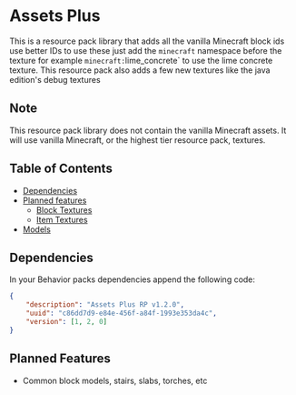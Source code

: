 # Assets Plus

This is a resource pack library that adds all the vanilla Minecraft block ids use better IDs to use these just add the `minecraft` namespace before the texture for example `minecraft:`lime_concrete` to use the lime concrete texture. This resource pack also adds a few new textures like the java edition's debug textures

## Note

This resource pack library does not contain the vanilla Minecraft assets. It will use vanilla Minecraft, or the highest tier resource pack, textures.

## Table of Contents

- [Dependencies](#dependencies)
- [Planned features](#planned-features)
  - [Block Textures](./Block%20Textures)
  - [Item Textures](./Item%20Textures)
- [Models](./Models)

## Dependencies

In your Behavior packs dependencies append the following code:

```json
{
    "description": "Assets Plus RP v1.2.0",
    "uuid": "c86dd7d9-e84e-456f-a84f-1993e353da4c",
    "version": [1, 2, 0]
}
```

## Planned Features

- Common block models, stairs, slabs, torches, etc
